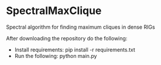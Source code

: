 # SpectralMaxClique
Spectral algorithm for finding maximum cliques in dense RIGs

After downloading the repository do the following:
- Install requirements: pip install -r requirements.txt
- Run the following: python main.py
